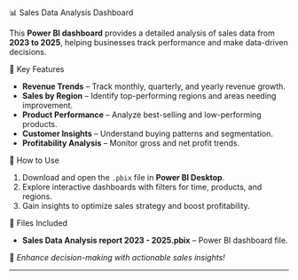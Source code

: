 📊 Sales Data Analysis Dashboard  

This **Power BI dashboard** provides a detailed analysis of sales data from **2023 to 2025**, helping businesses track performance and make data-driven decisions.  

🔹 Key Features  
- **Revenue Trends** – Track monthly, quarterly, and yearly revenue growth.  
- **Sales by Region** – Identify top-performing regions and areas needing improvement.  
- **Product Performance** – Analyze best-selling and low-performing products.  
- **Customer Insights** – Understand buying patterns and segmentation.  
- **Profitability Analysis** – Monitor gross and net profit trends.  

📌 How to Use  
1. Download and open the `.pbix` file in **Power BI Desktop**.  
2. Explore interactive dashboards with filters for time, products, and regions.  
3. Gain insights to optimize sales strategy and boost profitability.  

 📂 Files Included  
- **Sales Data Analysis report 2023 - 2025.pbix** – Power BI dashboard file.  

🚀 *Enhance decision-making with actionable sales insights!*  

---

